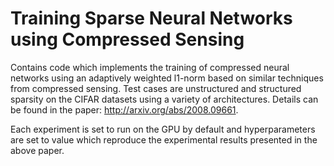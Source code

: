 # Training Sparse Neural Networks using Compressed Sensing

Contains code which implements the training of compressed neural networks
using an adaptively weighted l1-norm based on similar techniques from compressed
sensing. Test cases are unstructured and structured sparsity on the CIFAR datasets
using a variety of architectures. Details can be found in the paper: http://arxiv.org/abs/2008.09661.

Each experiment is set to run on the GPU by default and hyperparameters are set to
value which reproduce the experimental results presented in the above paper.
